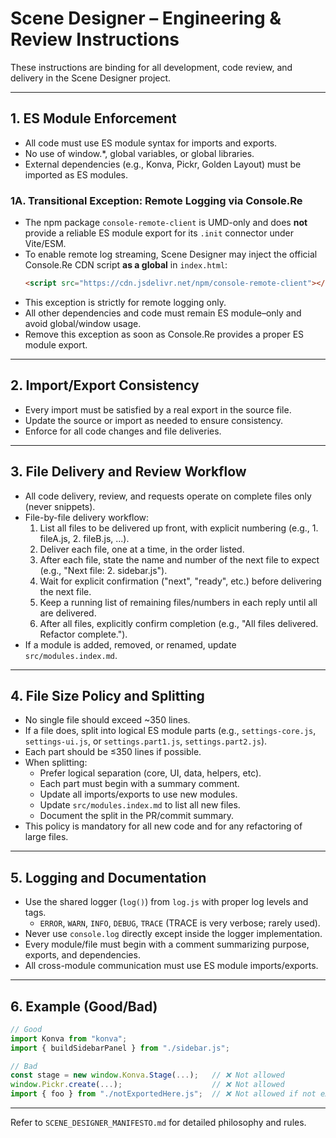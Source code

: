 # Scene Designer – Engineering & Review Instructions

These instructions are binding for all development, code review, and delivery in the Scene Designer project.

---

## 1. **ES Module Enforcement**

- All code must use ES module syntax for imports and exports.
- No use of window.*, global variables, or global libraries.
- External dependencies (e.g., Konva, Pickr, Golden Layout) must be imported as ES modules.

### 1A. **Transitional Exception: Remote Logging via Console.Re**

- The npm package `console-remote-client` is UMD-only and does **not** provide a reliable ES module export for its `.init` connector under Vite/ESM.
- To enable remote log streaming, Scene Designer may inject the official Console.Re CDN script **as a global** in `index.html`:
  ```html
  <script src="https://cdn.jsdelivr.net/npm/console-remote-client"></script>
  ```
- This exception is strictly for remote logging only.
- All other dependencies and code must remain ES module–only and avoid global/window usage.
- Remove this exception as soon as Console.Re provides a proper ES module export.

---

## 2. **Import/Export Consistency**

- Every import must be satisfied by a real export in the source file.
- Update the source or import as needed to ensure consistency.
- Enforce for all code changes and file deliveries.

---

## 3. **File Delivery and Review Workflow**

- All code delivery, review, and requests operate on complete files only (never snippets).
- File-by-file delivery workflow:
    1. List all files to be delivered up front, with explicit numbering (e.g., 1. fileA.js, 2. fileB.js, ...).
    2. Deliver each file, one at a time, in the order listed.
    3. After each file, state the name and number of the next file to expect (e.g., "Next file: 2. sidebar.js").
    4. Wait for explicit confirmation ("next", "ready", etc.) before delivering the next file.
    5. Keep a running list of remaining files/numbers in each reply until all are delivered.
    6. After all files, explicitly confirm completion (e.g., "All files delivered. Refactor complete.").
- If a module is added, removed, or renamed, update `src/modules.index.md`.

---

## 4. **File Size Policy and Splitting**

- No single file should exceed ~350 lines.
- If a file does, split into logical ES module parts (e.g., `settings-core.js`, `settings-ui.js`, or `settings.part1.js`, `settings.part2.js`).
- Each part should be ≤350 lines if possible.
- When splitting:
    - Prefer logical separation (core, UI, data, helpers, etc).
    - Each part must begin with a summary comment.
    - Update all imports/exports to use new modules.
    - Update `src/modules.index.md` to list all new files.
    - Document the split in the PR/commit summary.
- This policy is mandatory for all new code and for any refactoring of large files.

---

## 5. **Logging and Documentation**

- Use the shared logger (`log()`) from `log.js` with proper log levels and tags.
    - `ERROR`, `WARN`, `INFO`, `DEBUG`, `TRACE` (TRACE is very verbose; rarely used).
- Never use `console.log` directly except inside the logger implementation.
- Every module/file must begin with a comment summarizing purpose, exports, and dependencies.
- All cross-module communication must use ES module imports/exports.

---

## 6. **Example (Good/Bad)**

```js
// Good
import Konva from "konva";
import { buildSidebarPanel } from "./sidebar.js";

// Bad
const stage = new window.Konva.Stage(...);   // ❌ Not allowed
window.Pickr.create(...);                    // ❌ Not allowed
import { foo } from "./notExportedHere.js";  // ❌ Not allowed if not exported
```

---

Refer to `SCENE_DESIGNER_MANIFESTO.md` for detailed philosophy and rules.
